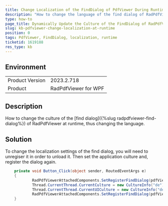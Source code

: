 ```yaml
---
title: Change Localization of the FindDialog of PdfViewer During Runtime
description: "How to change the language of the find dialog of RadPdfViewer at runtime."
type: how-to
page_title: Dynamically Update the Culture of the FindDialog of RadPdfViewer
slug: kb-pdfviewer-change-localization-at-runtime
position: 0
tags: PdfViewer, FindDialog, localization, runtime
ticketid: 1619188
res_type: kb
---
```


## Environment

<table>
    <tbody>
        <tr>
            <td>Product Version</td>
            <td>2023.2.718</td>
        </tr>
        <tr>
            <td>Product</td>
            <td>RadPdfViewer for WPF</td>
        </tr>
    </tbody>
</table>

## Description

How to change the culture of the [find dialog]({%slug radpdfviewer-find-dialog%}) of RadPdfViewer at runtime, thus changing the language.

## Solution

To change the localization settings of the find dialog, you will need to unregiser it in order to unload it. Then set the application culture and, register the dialog again.


```C#
	private void Button_Click(object sender, RoutedEventArgs e)
	{
	    	RadPdfViewerAttachedComponents.SetRegisterFindDialog(pdfViewer, false);
	    	Thread.CurrentThread.CurrentCulture = new CultureInfo("de");
	    	Thread.CurrentThread.CurrentUICulture = new CultureInfo("de");
	    	RadPdfViewerAttachedComponents.SetRegisterFindDialog(pdfViewer, true);
	}
```

